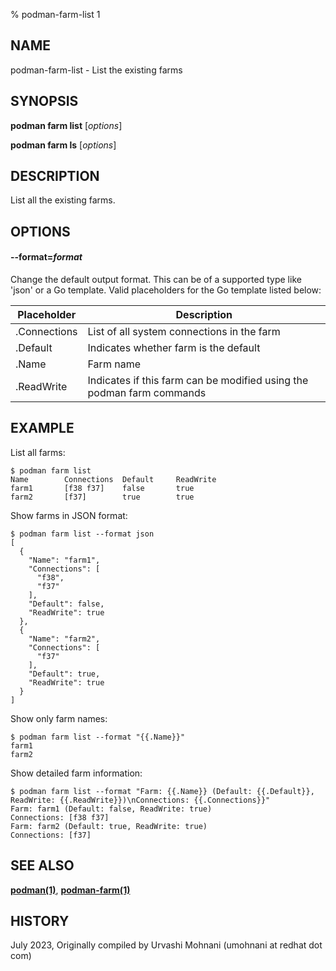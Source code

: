 % podman-farm-list 1

## NAME
podman\-farm\-list - List the existing farms

## SYNOPSIS
**podman farm list** [*options*]

**podman farm ls** [*options*]

## DESCRIPTION
List all the existing farms.

## OPTIONS

#### **--format**=*format*

Change the default output format.  This can be of a supported type like 'json' or a Go template.
Valid placeholders for the Go template listed below:

| **Placeholder** | **Description**                                                       |
| --------------- | --------------------------------------------------------------------- |
| .Connections    | List of all system connections in the farm                            |
| .Default        | Indicates whether farm is the default                                 |
| .Name           | Farm name                                                             |
| .ReadWrite      | Indicates if this farm can be modified using the podman farm commands |

## EXAMPLE

List all farms:
```
$ podman farm list
Name        Connections  Default     ReadWrite
farm1       [f38 f37]    false       true
farm2       [f37]        true        true
```
Show farms in JSON format:
```
$ podman farm list --format json
[
  {
    "Name": "farm1",
    "Connections": [
      "f38",
      "f37"
    ],
    "Default": false,
    "ReadWrite": true
  },
  {
    "Name": "farm2",
    "Connections": [
      "f37"
    ],
    "Default": true,
    "ReadWrite": true
  }
]
```

Show only farm names:
```
$ podman farm list --format "{{.Name}}"
farm1
farm2
```

Show detailed farm information:
```
$ podman farm list --format "Farm: {{.Name}} (Default: {{.Default}}, ReadWrite: {{.ReadWrite}})\nConnections: {{.Connections}}"
Farm: farm1 (Default: false, ReadWrite: true)
Connections: [f38 f37]
Farm: farm2 (Default: true, ReadWrite: true)
Connections: [f37]
```
## SEE ALSO
**[podman(1)](podman.1.md)**, **[podman-farm(1)](podman-farm.1.md)**

## HISTORY
July 2023, Originally compiled by Urvashi Mohnani (umohnani at redhat dot com)

